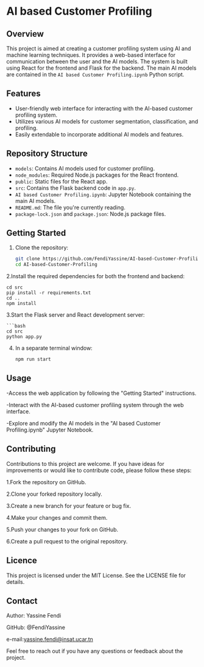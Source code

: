 # AI based Customer Profiling

## Overview

This project is aimed at creating a customer profiling system using AI and machine learning techniques. It provides a web-based interface for communication between the user and the AI models. The system is built using React for the frontend and Flask for the backend. The main AI models are contained in the `AI based Customer Profiling.ipynb` Python script.

## Features

- User-friendly web interface for interacting with the AI-based customer profiling system.
- Utilizes various AI models for customer segmentation, classification, and profiling.
- Easily extendable to incorporate additional AI models and features.

## Repository Structure

- `models`: Contains AI models used for customer profiling.
- `node_modules`: Required Node.js packages for the React frontend.
- `public`: Static files for the React app.
- `src`: Contains the Flask backend code in `app.py`.
- `AI based Customer Profiling.ipynb`: Jupyter Notebook containing the main AI models.
- `README.md`: The file you're currently reading.
- `package-lock.json` and `package.json`: Node.js package files.

## Getting Started


1. Clone the repository:

   ```bash
   git clone https://github.com/FendiYassine/AI-based-Customer-Profiling.git
   cd AI-based-Customer-Profiling
   
2.Install the required dependencies for both the frontend and backend:


    cd src
    pip install -r requirements.txt
    cd ..
    npm install
  
3.Start the Flask server and React development server:

    ```bash
    cd src
    python app.py


4. In a separate terminal window:


      ```bash
      npm run start


## Usage
-Access the web application by following the "Getting Started" instructions.

-Interact with the AI-based customer profiling system through the web interface.

-Explore and modify the AI models in the "AI based Customer Profiling.ipynb" Jupyter Notebook.

## Contributing

Contributions to this project are welcome. If you have ideas for improvements or would like to contribute code, please follow these steps:

1.Fork the repository on GitHub.

2.Clone your forked repository locally.

3.Create a new branch for your feature or bug fix.

4.Make your changes and commit them.

5.Push your changes to your fork on GitHub.

6.Create a pull request to the original repository.

## Licence
This project is licensed under the MIT License. See the LICENSE file for details.

## Contact

Author: Yassine Fendi

GitHub: @FendiYassine

e-mail:yassine.fendi@insat.ucar.tn

Feel free to reach out if you have any questions or feedback about the project.
